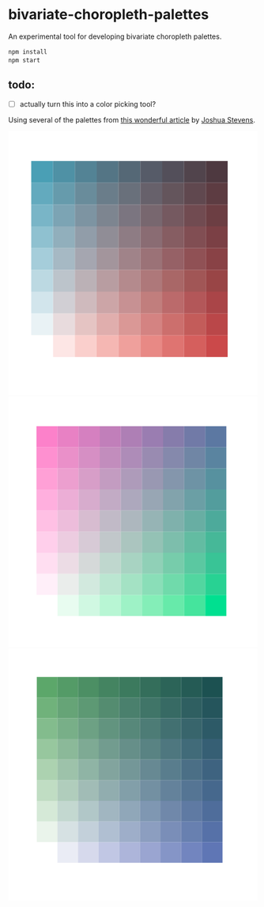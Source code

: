 # bivariate-choropleth-palettes

An experimental tool for developing bivariate choropleth palettes.

```bash
npm install
npm start
```

## todo:
 - [ ] actually turn this into a color picking tool?

Using several of the palettes from [this wonderful article](http://www.joshuastevens.net/cartography/make-a-bivariate-choropleth-map/) by [Joshua Stevens](https://twitter.com/jscarto).

![bivariate-choropleth-palettes](/img/1.png?raw=true "bivariate-choropleth-palettes")
![bivariate-choropleth-palettes](/img/2.png?raw=true "bivariate-choropleth-palettes")
![bivariate-choropleth-palettes](/img/3.png?raw=true "bivariate-choropleth-palettes")
